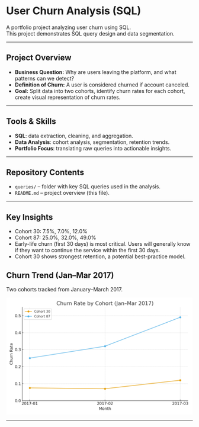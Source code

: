# User Churn Analysis (SQL)

A portfolio project analyzing user churn using SQL.  
This project demonstrates SQL query design and data segmentation.

---

## Project Overview

- **Business Question:** Why are users leaving the platform, and what patterns can we detect?  
- **Definition of Churn:** A user is considered churned if account canceled. 
- **Goal:** Split data into two cohorts, identify churn rates for each cohort, create visual representation of churn rates. 

---

## Tools & Skills

- **SQL**: data extraction, cleaning, and aggregation.   
- **Data Analysis**: cohort analysis, segmentation, retention trends.  
- **Portfolio Focus**: translating raw queries into actionable insights.

---

## Repository Contents
  
- `queries/` – folder with key SQL queries used in the analysis.  
- `README.md` – project overview (this file).  

---

## Key Insights

- Cohort 30: 7.5%, 7.0%, 12.0%
- Cohort 87: 25.0%, 32.0%, 49.0% 
- Early-life churn (first 30 days) is most critical. Users will generally know if they want to continue the service within the first 30 days.
- Cohort 30 shows strongest retention, a potential best-practice model.

## Churn Trend (Jan–Mar 2017)

Two cohorts tracked from January–March 2017.



![Churn Trend](https://github.com/dylanvowell/SQL-Churn-Rate/blob/main/churn_trend.png?raw=true)

---
 
